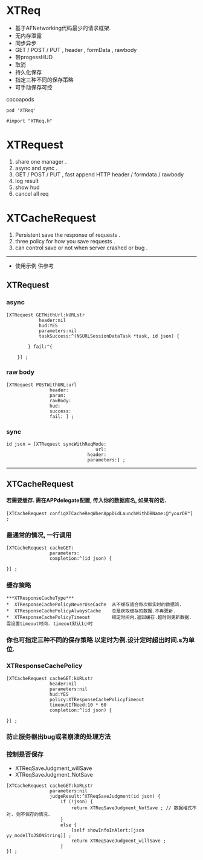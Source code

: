 # XTReq
* 基于AFNetworking代码最少的请求框架.
* 无内存泄露
* 同步异步
* GET / POST / PUT , header , formData , rawbody
* 带progessHUD
* 取消
* 持久化保存
* 指定三种不同的保存策略
* 可手动保存可控


cocoapods 
```
pod 'XTReq'
```

```
#import "XTReq.h"
```

# XTRequest
1.  share one manager .
2.  async and sync .
3.  GET / POST / PUT , fast append HTTP header / formdata / rawbody
4.  log result
5.  show hud
6. cancel all req

#  XTCacheRequest
1.  Persistent save the response of requests .
2.  three policy for how you save requests .
3.  can control save or not when server crashed or bug .

---

* 使用示例 供参考

## XTRequest
### async
```
[XTRequest GETWithUrl:kURLstr
            header:nil
            hud:YES
            parameters:nil
            taskSuccess:^(NSURLSessionDataTask *task, id json) {

        } fail:^{

    }] ;
```

### raw body
```
[XTRequest POSTWithURL:url
                header:
                param:
                rawBody:
                hud:
                success:
                fail: ] ;
```

### sync
```
id json = [XTRequest syncWithReqMode:
                                 url:
                              header:
                              parameters:] ;
```


---

## XTCacheRequest

#### 若需要缓存. 需在APPdelegate配置, 传入你的数据库名, 如果有的话.
```
[XTCacheRequest configXTCacheReqWhenAppDidLaunchWithDBName:@"yourDB"] ;

```


### 最通常的情况, 一行调用
```
[XTCacheRequest cacheGET:
                parameters:
                completion:^(id json) {

}] ;
```

### 缓存策略
```
***XTResponseCacheType***
*  XTResponseCachePolicyNeverUseCache  从不缓存适合每次都实时的数据流.
*  XTResponseCachePolicyAlwaysCache    总是获取缓存的数据.不再更新.
*  XTResponseCachePolicyTimeout        规定时间内.返回缓存.超时则更新数据. 需设置timeout时间. timeout默认1小时
```

### 你也可指定三种不同的保存策略 以定时为例.设计定时超出时间.s为单位.
### XTResponseCachePolicy
```
[XTCacheRequest cacheGET:kURLstr
                header:nil
                parameters:nil
                hud:YES
                policy:XTResponseCachePolicyTimeout
                timeoutIfNeed:10 * 60
                completion:^(id json) {

}] ;
```

### 防止服务器出bug或者崩溃的处理方法
### 控制是否保存
* XTReqSaveJudgment_willSave
* XTReqSaveJudgment_NotSave

```
[XTCacheRequest cacheGET:kURLstr
                parameters:nil
                judgeResult:^XTReqSaveJudgment(id json) {
                    if (!json) {
                        return XTReqSaveJudgment_NotSave ; // 数据格式不对. 则不保存的情况.
                    }
                    else {
                        [self showInfoInAlert:[json yy_modelToJSONString]] ;
                        return XTReqSaveJudgment_willSave ;
                    }
}] ;
```



